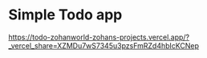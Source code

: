 # Simple Todo app

https://todo-zohanworld-zohans-projects.vercel.app/?_vercel_share=XZMDu7wS7345u3pzsFmRZd4hbIcKCNep
